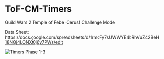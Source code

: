# ToF-CM-Timers
Guild Wars 2 Temple of Febe (Cerus) Challenge Mode

Data Sheet: https://docs.google.com/spreadsheets/d/1rmcFy7sUWWYE4bRhVuZ42BeH18NQj4LONXt0j6y7PWs/edit

![Timers Phase 1-3](https://cdn.discordapp.com/attachments/757328714672504843/1214290865065951353/image.png?ex=65f8937e&is=65e61e7e&hm=e79beb053f5a523622d37da3726d2dff0afbc14537accbc7c07723c54f72ea12&)
